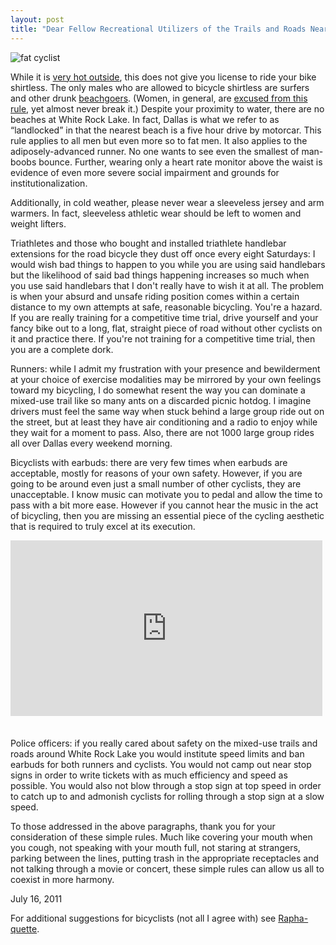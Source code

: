 ```yaml
---
layout: post
title: "Dear Fellow Recreational Utilizers of the Trails and Roads Near White Rock Lake, Dallas, Texas"
---
```


<img src="http://2010.danielsjourney.com/files/fat-cyclist.jpg" title="fat cyclist">

While it is [very hot outside](http://twitter.com/#!/dealingwith/status/92007355289567233), this does not give you license to ride your bike shirtless. The only males who are allowed to bicycle shirtless are surfers and other drunk [beachgoers](http://media.photobucket.com/image/fat%20shirtless%20bicyclist/nollpost/mrnspace/fat%20guys%20on%20bikes/Florida100.jpg). (Women, in general, are [excused from this rule](http://www.flickr.com/search/?q=topless%20bicyclist), yet almost never break it.) Despite your proximity to water, there are no beaches at White Rock Lake. In fact, Dallas is what we refer to as &ldquo;landlocked&rdquo; in that the nearest beach is a five hour drive by motorcar. This rule applies to all men but even more so to fat men. It also applies to the adiposely-advanced runner. No one wants to see even the smallest of man-boobs bounce. Further, wearing only a heart rate monitor above the waist is evidence of even more severe social impairment and grounds for institutionalization.

Additionally, in cold weather, please never wear a sleeveless jersey and arm warmers. In fact, sleeveless athletic wear should be left to women and weight lifters.

Triathletes and those who bought and installed triathlete handlebar extensions for the road bicycle they dust off once every eight Saturdays: I would wish bad things to happen to you while you are using said handlebars but the likelihood of said bad things happening increases so much when you use said handlebars that I don't really have to wish it at all. The problem is when your absurd and unsafe riding position comes within a certain distance to my own attempts at safe, reasonable bicycling. You're a hazard. If you are really training for a competitive time trial, drive yourself and your fancy bike out to a long, flat, straight piece of road without other cyclists on it and practice there. If you're not training for a competitive time trial, then you are a complete dork.

Runners: while I admit my frustration with your presence and bewilderment at your choice of exercise modalities may be mirrored by your own feelings toward my bicycling, I do somewhat resent the way you can dominate a mixed-use trail like so many ants on a discarded picnic hotdog. I imagine drivers must feel the same way when stuck behind a large group ride out on the street, but at least they have air conditioning and a radio to enjoy while they wait for a moment to pass. Also, there are not 1000 large group rides all over Dallas every weekend morning.

Bicyclists with earbuds: there are very few times when earbuds are acceptable, mostly for reasons of your own safety. However, if you are going to be around even just a small number of other cyclists, they are unacceptable. I know music can motivate you to pedal and allow the time to pass with a bit more ease. However if you cannot hear the music in the act of bicycling, then you are missing an essential piece of the cycling aesthetic that is required to truly excel at its execution. 

<iframe src="http://player.vimeo.com/video/22444962?title=0&amp;byline=0&amp;portrait=0&amp;color=ffffff" width="499" height="281" frameborder="0" style="margin-bottom:1.5em;"></iframe>

Police officers: if you really cared about safety on the mixed-use trails and roads around White Rock Lake you would institute speed limits and ban earbuds for both runners and cyclists. You would not camp out near stop signs in order to write tickets with as much efficiency and speed as possible. You would also not blow through a stop sign at top speed in order to catch up to and admonish cyclists for rolling through a stop sign at a slow speed.

To those addressed in the above paragraphs, thank you for your consideration of these simple rules. Much like covering your mouth when you cough, not speaking with your mouth full, not staring at strangers, parking between the lines, putting trash in the appropriate receptacles and not talking through a movie or concert, these simple rules can allow us all to coexist in more harmony.

<p class="date">July 16, 2011</p>

<p class="postscript">For additional suggestions for bicyclists (not all I agree with) see <a href="http://www.rapha.cc/raphaquette">Rapha-quette</a>.</p>

<script>
$(function() {
  $("#content > p:eq(1), #content > p:eq(2), #content > p:eq(3), #content > p:eq(4), #content > p:eq(5), #content > p:eq(6)").fancyletter({ commonClass: 'drop_cap' });
});
</script>